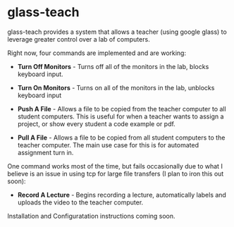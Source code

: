 glass-teach
===========

glass-teach provides a system that allows a teacher (using google glass) to leverage greater control over a lab of computers.

Right now, four commands are implemented and are working:

  * **Turn Off Monitors** - Turns off all of the monitors in the lab, blocks keyboard input.
  
  * **Turn On Monitors** - Turns on all of the monitors in the lab, unblocks keyboard input
    
  * **Push A File** - Allows a file to be copied from the teacher computer to all student computers. This is 
                      useful for when a teacher wants to assign a project, or show every student a code example or pdf.
    
  * **Pull A File** - Allows a file to be copied from all student computers to the teacher computer. The main use case for
                      this is for automated assignment turn in.
    
    
One command works most of the time, but fails occasionally due to what I believe is an issue in using tcp for large file
transfers (I plan to iron this out soon):

  * **Record A Lecture** - Begins recording a lecture, automatically labels and uploads the video to the teacher computer.
    

Installation and Configuratation instructions coming soon.
